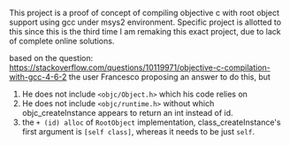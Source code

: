 This project is a proof of concept of compiling objective c with root object support using gcc under msys2 environment. 
Specific project is allotted to this since this is the third time I am remaking this exact project, due to lack of complete online solutions.

based on the question:
https://stackoverflow.com/questions/10119971/objective-c-compilation-with-gcc-4-6-2
the user Francesco proposing an answer to do this, but 
1. He does not include `<objc/Object.h>` which his code relies on
2. He does not include `<objc/runtime.h>` without which objc_createInstance appears to return an int instead of id.
3. the `+ (id) alloc` of `RootObject` implementation, class_createInstance's first argument is `[self class]`, whereas it 
    needs to be just `self`.
